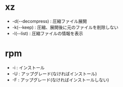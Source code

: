# xz

- -d(--decompress) : 圧縮ファイル展開
- -k(--keep) : 圧縮、展開後に元のファイルを削除しない
- -l(--list) : 圧縮ファイルの情報を表示

# rpm

- -i : インストール
- -U : アップグレード(なければインストール)
- -F : アップグレード(なければインストールしない)

